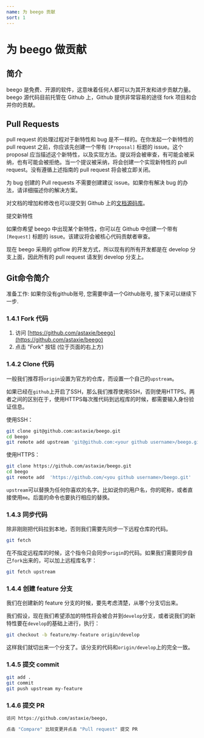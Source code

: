 ```yaml
---
name: 为 beego 贡献
sort: 1
---
```


# 为 beego 做贡献

## 简介
beego 是免费、开源的软件，这意味着任何人都可以为其开发和进步贡献力量。beego 源代码目前托管在 Github 上，Github 提供非常容易的途径 fork 项目和合并你的贡献。


## Pull Requests
pull request 的处理过程对于新特性和 bug 是不一样的。在你发起一个新特性的 pull request 之前，你应该先创建一个带有 `[Proposal]` 标题的 issue。这个proposal 应当描述这个新特性，以及实现方法。提议将会被审查，有可能会被采纳，也有可能会被拒绝。当一个提议被采纳，将会创建一个实现新特性的 pull request。没有遵循上述指南的 pull request 将会被立即关闭。

为 bug 创建的 Pull requests 不需要创建建议 issue。如果你有解决 bug 的办法，请详细描述你的解决方案。

对文档的增加和修改也可以提交到 Github 上的[文档源码库](https://github.com/beego/beedoc)。

提交新特性

如果你希望 beego 中出现某个新特性，你可以在 Github 中创建一个带有 `[Request]` 标题的 issue。该建议将会被核心代码贡献者审查。

现在 beego 采用的 gitflow 的开发方式，所以现有的所有开发都是在 develop 分支上面，因此所有的 pull request 请发到 develop 分支上。

## Git命令简介

准备工作: 如果你没有github账号, 您需要申请一个Github账号, 接下来可以继续下一步.

### 1.4.1 Fork 代码

1. 访问 [https://github.com/astaxie/beego](https://github.com/astaxie/beego)
2. 点击 "Fork" 按钮 (位于页面的右上方)

### 1.4.2 Clone 代码

一般我们推荐将`origin`设置为官方的仓库，而设置一个自己的`upstream`。

如果已经在`github`上开启了SSH，那么我们推荐使用SSH，否则使用HTTPS。两者之间的区别在于，使用HTTPS每次推代码到远程库的时候，都需要输入身份验证信息。

使用SSH：

```bash
git clone git@github.com:astaxie/beego.git
cd beego
git remote add upstream 'git@github.com:<your github username>/beego.git'
```
使用HTTPS：

```bash
git clone https://github.com/astaxie/beego.git
cd beego
git remote add  'https://github.com/<you github username>/beego.git'
```

`upstream`可以替换为任何你喜欢的名字。比如说你的用户名，你的昵称，或者直接使用`me`。后面的命令也要执行相应的替换。

### 1.4.3 同步代码

除非刚刚把代码拉到本地，否则我们需要先同步一下远程仓库的代码。

```bash
git fetch
```

在不指定远程库的时候，这个指令只会同步`origin`的代码。如果我们需要同步自己`fork`出来的，可以加上远程库名字：

```bash
git fetch upstream
```

### 1.4.4 创建 feature 分支

我们在创建新的 feature 分支的时候，要先考虑清楚，从哪个分支切出来。

我们假设，现在我们希望添加的特性将会被合并到`develop`分支，或者说我们的新特性要在`develop`的基础上进行，执行：

```bash
git checkout -b feature/my-feature origin/develop
```

这样我们就切出来一个分支了。该分支的代码和`origin/develop`上的完全一致。

### 1.4.5 提交 commit

```bash
git add .
git commit
git push upstream my-feature
```

### 1.4.6 提交 PR

```bash
访问 https://github.com/astaxie/beego, 

点击 "Compare" 比较变更并点击 "Pull request" 提交 PR
```
